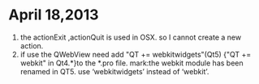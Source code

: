 April 18,2013
=============
1. the actionExit ,actionQuit is used in OSX. so I cannot create a new action.
2. if use the QWebView need add "QT += webkitwidgets"(Qt5) {"QT += webkit" in Qt4.*}to the *.pro file.
 mark:the webkit module has been renamed in QT5. use ‘webkitwidgets’ instead of ‘webkit’.
